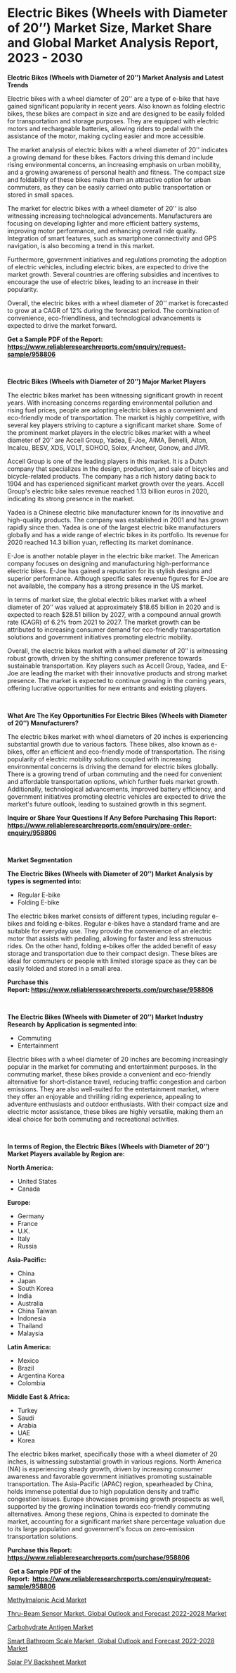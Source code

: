 <p><h1>Electric Bikes (Wheels with Diameter of 20’’) Market Size, Market Share and Global Market Analysis Report, 2023 - 2030</h1></p><p><strong>Electric Bikes (Wheels with Diameter of 20’’) Market Analysis and Latest Trends</strong></p>
<p><p>Electric bikes with a wheel diameter of 20'' are a type of e-bike that have gained significant popularity in recent years. Also known as folding electric bikes, these bikes are compact in size and are designed to be easily folded for transportation and storage purposes. They are equipped with electric motors and rechargeable batteries, allowing riders to pedal with the assistance of the motor, making cycling easier and more accessible.</p><p>The market analysis of electric bikes with a wheel diameter of 20'' indicates a growing demand for these bikes. Factors driving this demand include rising environmental concerns, an increasing emphasis on urban mobility, and a growing awareness of personal health and fitness. The compact size and foldability of these bikes make them an attractive option for urban commuters, as they can be easily carried onto public transportation or stored in small spaces.</p><p>The market for electric bikes with a wheel diameter of 20'' is also witnessing increasing technological advancements. Manufacturers are focusing on developing lighter and more efficient battery systems, improving motor performance, and enhancing overall ride quality. Integration of smart features, such as smartphone connectivity and GPS navigation, is also becoming a trend in this market.</p><p>Furthermore, government initiatives and regulations promoting the adoption of electric vehicles, including electric bikes, are expected to drive the market growth. Several countries are offering subsidies and incentives to encourage the use of electric bikes, leading to an increase in their popularity.</p><p>Overall, the electric bikes with a wheel diameter of 20'' market is forecasted to grow at a CAGR of 12% during the forecast period. The combination of convenience, eco-friendliness, and technological advancements is expected to drive the market forward.</p></p>
<p><strong>Get a Sample PDF of the Report:&nbsp; <a href="https://www.reliableresearchreports.com/enquiry/request-sample/958806">https://www.reliableresearchreports.com/enquiry/request-sample/958806</a></strong></p>
<p>&nbsp;</p>
<p><strong>Electric Bikes (Wheels with Diameter of 20’’) Major Market Players</strong></p>
<p><p>The electric bikes market has been witnessing significant growth in recent years. With increasing concerns regarding environmental pollution and rising fuel prices, people are adopting electric bikes as a convenient and eco-friendly mode of transportation. The market is highly competitive, with several key players striving to capture a significant market share. Some of the prominent market players in the electric bikes market with a wheel diameter of 20’’ are Accell Group, Yadea, E-Joe, AIMA, Benelli, Alton, Incalcu, BESV, XDS, VOLT, SOHOO, Solex, Ancheer, Gonow, and JIVR.</p><p>Accell Group is one of the leading players in this market. It is a Dutch company that specializes in the design, production, and sale of bicycles and bicycle-related products. The company has a rich history dating back to 1904 and has experienced significant market growth over the years. Accell Group's electric bike sales revenue reached 1.13 billion euros in 2020, indicating its strong presence in the market.</p><p>Yadea is a Chinese electric bike manufacturer known for its innovative and high-quality products. The company was established in 2001 and has grown rapidly since then. Yadea is one of the largest electric bike manufacturers globally and has a wide range of electric bikes in its portfolio. Its revenue for 2020 reached 14.3 billion yuan, reflecting its market dominance.</p><p>E-Joe is another notable player in the electric bike market. The American company focuses on designing and manufacturing high-performance electric bikes. E-Joe has gained a reputation for its stylish designs and superior performance. Although specific sales revenue figures for E-Joe are not available, the company has a strong presence in the US market.</p><p>In terms of market size, the global electric bikes market with a wheel diameter of 20’’ was valued at approximately $18.65 billion in 2020 and is expected to reach $28.51 billion by 2027, with a compound annual growth rate (CAGR) of 6.2% from 2021 to 2027. The market growth can be attributed to increasing consumer demand for eco-friendly transportation solutions and government initiatives promoting electric mobility.</p><p>Overall, the electric bikes market with a wheel diameter of 20’’ is witnessing robust growth, driven by the shifting consumer preference towards sustainable transportation. Key players such as Accell Group, Yadea, and E-Joe are leading the market with their innovative products and strong market presence. The market is expected to continue growing in the coming years, offering lucrative opportunities for new entrants and existing players.</p></p>
<p>&nbsp;</p>
<p><strong>What Are The Key Opportunities For Electric Bikes (Wheels with Diameter of 20’’) Manufacturers?</strong></p>
<p><p>The electric bikes market with wheel diameters of 20 inches is experiencing substantial growth due to various factors. These bikes, also known as e-bikes, offer an efficient and eco-friendly mode of transportation. The rising popularity of electric mobility solutions coupled with increasing environmental concerns is driving the demand for electric bikes globally. There is a growing trend of urban commuting and the need for convenient and affordable transportation options, which further fuels market growth. Additionally, technological advancements, improved battery efficiency, and government initiatives promoting electric vehicles are expected to drive the market's future outlook, leading to sustained growth in this segment.</p></p>
<p><strong>Inquire or Share Your Questions If Any Before Purchasing This Report: <a href="https://www.reliableresearchreports.com/enquiry/pre-order-enquiry/958806">https://www.reliableresearchreports.com/enquiry/pre-order-enquiry/958806</a></strong></p>
<p>&nbsp;</p>
<p><strong>Market Segmentation</strong></p>
<p><strong>The Electric Bikes (Wheels with Diameter of 20’’) Market Analysis by types is segmented into:</strong></p>
<p><ul><li>Regular E-bike</li><li>Folding E-bike</li></ul></p>
<p><p>The electric bikes market consists of different types, including regular e-bikes and folding e-bikes. Regular e-bikes have a standard frame and are suitable for everyday use. They provide the convenience of an electric motor that assists with pedaling, allowing for faster and less strenuous rides. On the other hand, folding e-bikes offer the added benefit of easy storage and transportation due to their compact design. These bikes are ideal for commuters or people with limited storage space as they can be easily folded and stored in a small area.</p></p>
<p><strong>Purchase this Report:&nbsp;<a href="https://www.reliableresearchreports.com/purchase/958806">https://www.reliableresearchreports.com/purchase/958806</a></strong></p>
<p>&nbsp;</p>
<p><strong>The Electric Bikes (Wheels with Diameter of 20’’) Market Industry Research by Application is segmented into:</strong></p>
<p><ul><li>Commuting</li><li>Entertainment</li></ul></p>
<p><p>Electric bikes with a wheel diameter of 20 inches are becoming increasingly popular in the market for commuting and entertainment purposes. In the commuting market, these bikes provide a convenient and eco-friendly alternative for short-distance travel, reducing traffic congestion and carbon emissions. They are also well-suited for the entertainment market, where they offer an enjoyable and thrilling riding experience, appealing to adventure enthusiasts and outdoor enthusiasts. With their compact size and electric motor assistance, these bikes are highly versatile, making them an ideal choice for both commuting and recreational activities.</p></p>
<p>&nbsp;</p>
<p><strong>In terms of Region, the Electric Bikes (Wheels with Diameter of 20’’) Market Players available by Region are:</strong></p>
<p>
    <p> <strong> North America: </strong>
        <ul>
            <li>United States</li>
            <li>Canada</li>
        </ul>
        </p> 
    <p> <strong> Europe: </strong>
        <ul>
            <li>Germany</li>
            <li>France</li>
            <li>U.K.</li>
            <li>Italy</li>
            <li>Russia</li>
        </ul>
        </p> 
    <p> <strong> Asia-Pacific: </strong>
        <ul>
            <li>China</li>
            <li>Japan</li>
            <li>South Korea</li>
            <li>India</li>
            <li>Australia</li>
            <li>China Taiwan</li>
            <li>Indonesia</li>
            <li>Thailand</li>
            <li>Malaysia</li>
        </ul>
        </p> 
    <p> <strong> Latin America: </strong>
        <ul>
            <li>Mexico</li>
            <li>Brazil</li>
            <li>Argentina Korea</li>
            <li>Colombia</li>
        </ul>
        </p> 
    <p> <strong> Middle East & Africa: </strong>
        <ul>
            <li>Turkey</li>
            <li>Saudi</li>
            <li>Arabia</li>
            <li>UAE</li>
            <li>Korea</li>
        </ul>
    </p>
    </p>
<p><p>The electric bikes market, specifically those with a wheel diameter of 20 inches, is witnessing substantial growth in various regions. North America (NA) is experiencing steady growth, driven by increasing consumer awareness and favorable government initiatives promoting sustainable transportation. The Asia-Pacific (APAC) region, spearheaded by China, holds immense potential due to high population density and traffic congestion issues. Europe showcases promising growth prospects as well, supported by the growing inclination towards eco-friendly commuting alternatives. Among these regions, China is expected to dominate the market, accounting for a significant market share percentage valuation due to its large population and government's focus on zero-emission transportation solutions.</p></p>
<p><strong>Purchase this Report: <a href="https://www.reliableresearchreports.com/purchase/958806">https://www.reliableresearchreports.com/purchase/958806</a></strong></p>
<p>&nbsp;<strong>Get a Sample PDF of the Report:&nbsp;&nbsp;<a href="https://www.reliableresearchreports.com/enquiry/request-sample/958806">https://www.reliableresearchreports.com/enquiry/request-sample/958806</a></strong></p>
<p><strong></strong></p>
<p><p><a href="https://www.linkedin.com/pulse/decoding-methylmalonic-acid-market-deep-dive-latest-trends-lhuae/">Methylmalonic Acid Market</a></p><p><a href="https://issuu.com/reportprime-2/docs/thru-beam-sensor-market-global-outlook-and-forecas?fr=xKAE9_zU1NQ">Thru-Beam Sensor Market, Global Outlook and Forecast 2022-2028 Market</a></p><p><a href="https://www.reportprime.com/carbohydrate-antigen-r8425">Carbohydrate Antigen Market</a></p><p><a href="https://issuu.com/reportprime-2/docs/smart-bathroom-scale-market-global-outlook-and-for?fr=xKAE9_zU1NQ">Smart Bathroom Scale Market, Global Outlook and Forecast 2022-2028 Market</a></p><p><a href="https://medium.com/@margaretlee84/solar-pv-backsheet-market-size-growth-forecast-2023-2030-d28eccd5bead">Solar PV Backsheet Market</a></p></p>